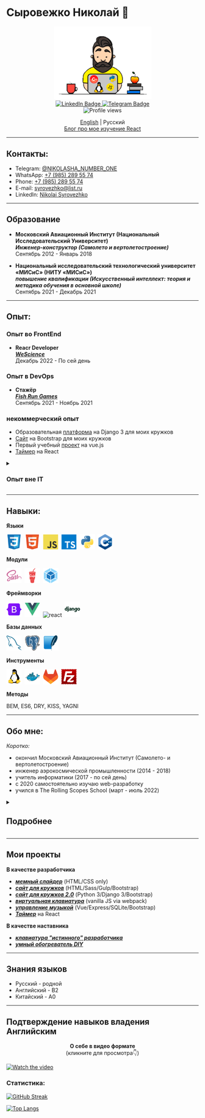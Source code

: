 # Сыровежко Николай 👋

<div class="header" align="center">
	<img src="./syrovezhko.gif" alt="test" width="255">
	<div id="badges">
    <a href="https://www.linkedin.com/in/nikolai-syrovezhko">
      <img src="https://img.shields.io/badge/LinkedIn-blue?style=for-the-badge&logo=linkedin&logoColor=white" alt="LinkedIn Badge"/>
    </a>
    <a href="https://telegram.me/NIKOLASHA_NUMBER_ONE">
      <img src="https://img.shields.io/badge/Telegram-2CA5E0?style=for-the-badge&logo=telegram&logoColor=white" alt="Telegram Badge"/>
    </a>
  </div>
  <img src="https://komarev.com/ghpvc/?username=syrovezhko&style=flat-square&color=blue" alt="Profile views"/>
</div>

<p align="center"><a href="https://github.com/syrovezhko">English</a> | Русский<br/>
<a href="https://github.com/syrovezhko/learn-react#learnreact">Блог про мое изучение React</a></p>

---
## Контакты:
* Telegram: [@NIKOLASHA_NUMBER_ONE](https://t.me/NIKOLASHA_NUMBER_ONE)
* WhatsApp: [+7 (985) 289 55 74](https://wa.me/79852895574)
* Phone: [+7 (985) 289 55 74](tel:+79852895574)
* E-mail: [syrovezhko@list.ru](mailto:syrovezhko@list.ru)
* LinkedIn: [Nikolai Syrovezhko](https://www.linkedin.com/in/nikolai-syrovezhko/)

---
## Образование

* **Московский Авиационный Институт (Национальный Исследовательский Университет)**  
***Инженер-конструктор (Самолето и вертолетостроение)***  
Сентябрь 2012 - Январь 2018

* **Национальный исследовательский технологический университет «МИСиС»
(НИТУ «МИСиС»)**  
***повышение квалификации (Искусственный интеллект: теория и методика обучения в основной школе)***  
Сентябрь 2021 - Декабрь 2021

---
## Опыт:

### Опыт во FrontEnd
* **Reacr Developer**  
***[WeScience](#)***  
Декабрь 2022 - По сей день

### Опыт в DevOps
* **Стажёр**  
***[Fish Run Games](https://www.linkedin.com/in/vladislav-khorev-63a84450)***  
Сентябрь 2021 - Ноябрь 2021

### некоммерческий опыт
* Образовательная [платформа](https://github.com/syrovezhko/platform) на Django 3 для моих кружков
* [Сайт](https://github.com/syrovezhko/bootstrap_4_test) на Bootstrap для моих кружков
* Первый учебный [проект](https://github.com/syrovezhko/tab-tracker) на vue.js
* [Таймер](https://github.com/syrovezhko/react-timer) на React

<details>
<summary>

### Опыт вне IT

</summary>

* **Преподаватель информатики и инженерного дела**  
***Школа №1288, Москва***  
Сентябрь 2019 - По сей день

* **Преподаватель робототехники**  
***ГБОУ ДО ЦДТ "Строгино"***  
Сентябрь 2017 - Сентябрь 2019

* **Инженер-конструктор**  
***Авиационный Комплекс им. С.В. Ильюшина***  
Ноябрь 2016 - Сентябрь 2018

* **Техник-конструктор**  
***RUSSIAN AIRCRAFT CORPORATION MiG***  
Dec 2014 - Ноябрь 2015

* **Техник-конструктор**  
***JSC “Saturn”***  
Июль 2014 - Август 2014

</details>

---

## Навыки:
**Языки**
<div>
<img src="https://raw.githubusercontent.com/devicons/devicon/2ae2a900d2f041da66e950e4d48052658d850630/icons/css3/css3-original.svg"  title="CSS3" alt="CSS" width="40" height="40"/>&nbsp;
<img src="https://github.com/devicons/devicon/blob/master/icons/html5/html5-original.svg" title="HTML5" alt="HTML" width="40" height="40"/>&nbsp;
<img src="https://github.com/devicons/devicon/blob/master/icons/javascript/javascript-original.svg" title="JavaScript" alt="JavaScript" width="40" height="40"/>&nbsp;
<img src="https://github.com/devicons/devicon/blob/master/icons/typescript/typescript-original.svg" title="TypeScript" alt="TypeScript" width="40" height="40"/>&nbsp;
<img src="https://raw.githubusercontent.com/devicons/devicon/2ae2a900d2f041da66e950e4d48052658d850630/icons/python/python-original.svg" title="Python" alt="Python" width="40" height="40"/>&nbsp;
<img src="https://github.com/devicons/devicon/blob/master/icons/cplusplus/cplusplus-original.svg" title="cplusplus" alt="cplusplus" width="40" height="40"/>&nbsp;
</div>

**Модули**
<div>
<img src="https://github.com/devicons/devicon/blob/master/icons/sass/sass-original.svg" title="sass" alt="sass" width="40" height="40"/>&nbsp;
<img src="https://github.com/devicons/devicon/blob/master/icons/gulp/gulp-plain.svg" title="gulp" alt="gulp" width="40" height="40"/>&nbsp;
<img src="https://github.com/devicons/devicon/blob/master/icons/webpack/webpack-original.svg" title="webpack" alt="webpack" width="40" height="40"/>&nbsp;
</div>

**Фреймворки**

<div>
<img src="https://github.com/devicons/devicon/blob/master/icons/bootstrap/bootstrap-original.svg" title="bootstrap" alt="bootstrap" width="40" height="40"/>&nbsp;
<img src="https://github.com/devicons/devicon/blob/master/icons/vuejs/vuejs-original.svg" title="vuejs" alt="vuejs" width="40" height="40"/>&nbsp;
<img src="https://github.com/devicons/devicon/blob/master/icons/react/react-original.svgg" title="react" alt="react" width="40" height="40"/>&nbsp;
<img src="https://github.com/devicons/devicon/blob/master/icons/django/django-plain-wordmark.svg" title="django" alt="django" width="40" height="40"/>&nbsp;
</div>

**Базы данных**

<div>
<img src="https://github.com/devicons/devicon/blob/master/icons/mysql/mysql-original.svg" title="mysql" alt="mysql" width="40" height="40"/>&nbsp;
<img src="https://github.com/devicons/devicon/blob/master/icons/postgresql/postgresql-original.svg" title="postgresql" alt="postgresql" width="40" height="40"/>&nbsp;
<img src="https://github.com/devicons/devicon/blob/master/icons/sqlite/sqlite-original.svg" title="sqlite" alt="sqlite" width="40" height="40"/>&nbsp;
</div>

**Инструменты**

<div>
<img src="https://github.com/devicons/devicon/blob/master/icons/linux/linux-original.svg" title="linux" alt="linux" width="40" height="40"/>&nbsp;
<img src="https://github.com/devicons/devicon/blob/master/icons/docker/docker-original.svg" title="docker" alt="docker" width="40" height="40"/>&nbsp;
<img src="https://github.com/devicons/devicon/blob/master/icons/gitlab/gitlab-original.svg" title="gitlab" alt="gitlab" width="40" height="40"/>&nbsp;
<img src="https://github.com/devicons/devicon/blob/master/icons/filezilla/filezilla-plain.svg" title="filezilla" alt="filezilla" width="40" height="40"/>&nbsp;
</div>

**Методы**

BEM, ES6, DRY, KISS, YAGNI

---

## Обо мне:

*Коротко:*

- окончил Московский Авиационный Институт (Самолето- и вертолетостроение)
- инженер аэрокосмической промышленности (2014 - 2018)
- учитель информатики (2017 - по сей день)
- с 2020 самостоятельно изучаю web-разработку
- учился в The Rolling Scopes School (март - июль 2022)

<details>
<summary>

## Подробнее

</summary>
Меня зовут Николай. Я junior frontend developer.

![Relative date](https://img.shields.io/date/761166000?label=%D0%AF%20%D1%80%D0%BE%D0%B4%D0%B8%D0%BB%D1%81%D1%8F&logo=%D0%BF%D1%80%D0%BE%D0%BB&style=plastic)

В 2018 г я закончил Московский Авиационный Институт по профессии инженер по самолето - и вертолетостроению. Я работал по профессии со студенчества. 

После 3х лет работы в промышленности сменил сферу деятельности, стал учителем. Сделать первые шаги в этом направлении меня пригласил научный руководитель.

Звучит странно, не так ли? Зачем нанимать инженера на роль учителя? Ответ прост - каждая московская школа нуждается в инженере с безумными идеями и способностью к преподаванию. Моя задача - придумать инженерный проект и реализовать его с командой школьников. 

Работа в школе дала мне возможность попробовать многие IT направления. Я изучил основы Python и C++.  Научился работать с Arduino и программировать микроконтроллеры через SPI-интерфейс. Попробовал себя в роли DevOps, FrontEND и BackEND разработчиков. Создавал [IoT](https://grabcad.com/library/convector-patriot-pt-c-15-x-v41-1), [hardware&software](https://github.com/syrovezhko/developer-keyboard)  проекты. Школа дала мне возможность выбрать то, что приносит максимум удовольствия. Да, это frontend. 

Я начал с того, что сделал сайт для своих кружков. Это был простой [многостраничник](https://syrovezhko.github.io/bootstrap_4_test) на Bootstrap с ручным обновлением данных. В разработке использовал SASS в связке с Gulp.

На текущий учебный год (2021-2022) я подготовил сайт с использованием Django 3. Я задумывал это как частный бизнес. Однако, проект провалился на старте из-за ошибок в  маркетинге. Тем не менее, вы все равно можете взглянуть на [проект](https://github.com/syrovezhko/platform).


По рекомендации знакомого синьер-разработчика [Владислава Хорева](https://www.linkedin.com/in/vladislav-khorev-63a84450) из Luxoft Russia, я начал осваивать Vue.js и сделал свое первое FullStack веб-приложение. Я использовал Vue.js, Express.js, SqLite DB. Как и с другими проектами, [можете взглянуть](https://syrovezhko.github.io/tab-tracker/client/dist).

Ранее я помогал ему с бекапом GitLab. Это была моя  DevOps-стажировка. Её целью были поднятие Ubuntu-сервера и развертывание на нем GitLab бекапа. Бекап был сделан в устаревшей 8.15.2 версии. Что бы его распаковать, необходимо было использовать версию GitLab не старше 9-ой. Это стало проблемой: на официальном сайте не было версии младше чем 13.12. Но я нашел выход из положения - Docker контейнер. Распаковав контейнер, я накатил бекап и начал обновлять систему шаг за шагом. Машина была в базовой конфигурации. Обновление заняло несколько дней. Под конец, я сделал бекап в последней версии GitLab и отправил его на Amazon облако.

Во время работы, мы приняли решение, что Gitea лучше подходит для задач хранения закрытых репозиториев. По этому, следующей задачей стало поднятие нового Ubuntu-сервера, установка и настройка Gitea, а так же миграция репозиториев из GitLab в Gitea. Это было гораздо проще: инструкции из официальной документации + [скрипт](https://github.com/h44z/gitlab_to_gitea) на python.

В итоге, я сделал бекап Gitea, как и в прошлый раз, закинул его на Amazon облако и снес обе системы. [Владислав](https://www.linkedin.com/in/vladislav-khorev-63a84450) удалил все машины и дал доступ к новой, где я уже по-нормальному установил Gitea и накатил бекап.

Недавно я нашел свою первую работу в IT в роли FrontEnd разработчика в стартапе. Я создаю реакт компонеты для системы подготовки к собеседованим.

Вот такая история.

Спасибо за внимание!

</details>

---

## Мои проекты
**В качестве разработчика**
- ***[мемный слайдер](https://syrovezhko.github.io/cssMemSlider/cssMemSlider/index.html)*** (HTML/CSS only)
- ***[сайт для кружков](https://syrovezhko.github.io/bootstrap_4_test/)*** (HTML/Sass/Gulp/Bootstrap)
- ***[сайт для кружков 2.0](https://github.com/syrovezhko/platform)*** (Python 3/Django 3/Bootstrap)
- ***[виртуальная клавиатура](https://syrovezhko.github.io/virtual-keyboard/dist/)*** (vanilla JS via webpack)
- ***[управление музыкой](https://github.com/syrovezhko/tab-tracker)*** (Vue/Express/SQLite/Bootstrap)
- ***[Таймер](https://github.com/syrovezhko/react-timer)*** на React

**В качестве наставника**

- ***[клавиатура "истинного" разработчика](https://github.com/syrovezhko/developer-keyboard)***
- ***[умный обогреватель DIY](https://grabcad.com/library/convector-patriot-pt-c-15-x-v41-1)***

---

## Знания языков

* Русский - родной
* Английский - B2
* Китайский - A0

---

## Подтверждение навыков владения Английским

<p align="center"><b>О себе в видео формате</b><br>(кликните для просмотра👇)</p>

[![Watch the video](https://img.youtube.com/vi/f7AcK2fRkig/maxresdefault.jpg)](https://youtu.be/f7AcK2fRkig)

### Статистика:


[![GitHub Streak](http://github-readme-streak-stats.herokuapp.com?user=syrovezhko&theme=dark&background=000000)](https://git.io/streak-stats)

[![Top Langs](https://github-readme-stats.vercel.app/api/top-langs/?username=syrovezhko&layout=compact&theme=vision-friendly-dark)](https://github.com/anuraghazra/github-readme-stats)
